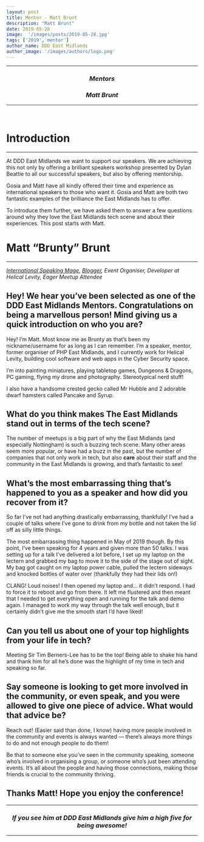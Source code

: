 ```yaml
---
layout: post
title: Mentor - Matt Brunt
description: "Matt Brunt"
date: 2019-05-28
image:  '/images/posts/2019-05-28.jpg'
tags: ['2019','mentor']
author_name: DDD East Midlands
author_image: '/images/authors/logo.png'
---
```



----
<center>
<h3 class="quote"><i>Mentors</i> </h3>
<h3 class="quote"><i>Matt Brunt</i> </h3>
</center>

---
<br/>

# Introduction
---

At DDD East Midlands we want to support our speakers. We are achieving this not only by offering a brilliant speakers workshop presented by Dylan Beattie to all our successful speakers, but also by offering mentorship.

Gosia and Matt have all kindly offered their time and experience as international speakers to those who want it. Gosia and Matt are both two fantastic examples of the brilliance the East Midlands has to offer.

To introduce them further, we have asked them to answer a few questions around why they love the East Midlands tech scene and about their experiences. This post starts with Matt.

# Matt “Brunty” Brunt

---

<p class="quote"><i><a href="https://mfyu.co.uk/talks" target="_blank">International Speaking Mage</a>, <a href="https://mfyu.co.uk/" target="_blank">Blogger</a>, Event Organiser, Developer at Helical Levity, Eager Meetup Attendee</i></p>

## Hey! We hear you’ve been selected as one of the DDD East Midlands Mentors. Congratulations on being a marvellous person! Mind giving us a quick introduction on who you are?

Hey! I’m Matt. Most know me as Brunty as that’s been my nickname/username for as long as I can remember. I’m a speaker, mentor, former organiser of PHP East Midlands, and I currently work for Helical Levity, building cool software and web apps in the Cyber Security space.

I’m into painting miniatures, playing tabletop games, Dungeons & Dragons, PC gaming, flying my drone and photography. Stereotypical nerd stuff!

I also have a handsome crested gecko called Mr Hubble and 2 adorable dwarf hamsters called Pancake and Syrup.

## What do you think makes The East Midlands stand out in terms of the tech scene?

The number of meetups is a big part of why the East Midlands (and especially Nottingham) is such a buzzing tech scene. Many other areas seem more popular, or have had a buzz in the past, but the number of companies that not only work in tech, but also **care** about their staff and the community in the East Midlands is growing, and that’s fantastic to see!

## What’s the most embarrassing thing that’s happened to you as a speaker and how did you recover from it?

So far I’ve not had anything drastically embarrassing, thankfully! I’ve had a couple of talks where I’ve gone to drink from my bottle and not taken the lid off as silly little things.

The most embarrassing thing happened in May of 2019 though. By this point, I’ve been speaking for 4 years and given more than 50 talks. I was setting up for a talk I’ve delivered a lot before, I set up my laptop on the lectern and grabbed my bag to move it to the side of the stage out of sight. My bag got caught on my laptop power cable, pulled the lectern sideways and knocked bottles of water over (thankfully they had their lids on!)

CLANG! Loud noises! I then opened my laptop and… it didn’t respond. I had to force it to reboot and go from there. It left me flustered and then meant that I needed to get everything open and running for the talk and demo again. I managed to work my way through the talk well enough, but it certainly didn’t give me the smooth start I’d have liked!

## Can you tell us about one of your top highlights from your life in tech?

Meeting Sir Tim Berners-Lee has to be the top! Being able to shake his hand and thank him for all he’s done was the highlight of my time in tech and speaking so far.

## Say someone is looking to get more involved in the community, or even speak, and you were allowed to give one piece of advice. What would that advice be?

Reach out! (Easier said than done, I know) having more people involved in the community and events is always wanted — there’s always more things to do and not enough people to do them!

Be that to someone else you’ve seen in the community speaking, someone who’s involved in organising a group, or someone who’s just been attending events. It’s all about the people and having those connections, making those friends is crucial to the community thriving.

## Thanks Matt! Hope you enjoy the conference!

---

<center>
<h3 class="quote"><i>If you see him at DDD East Midlands give him a high five for being awesome!</i> </h3>
</center>

--- 